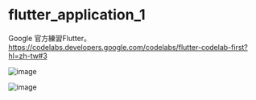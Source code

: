 # flutter_application_1
 Google 官方練習Flutter。https://codelabs.developers.google.com/codelabs/flutter-codelab-first?hl=zh-tw#3

![image](https://github.com/user-attachments/assets/cbb0c73a-156e-47aa-8b2f-9a057efc4e34)

![image](https://github.com/user-attachments/assets/ad285a86-a94f-465f-a638-b860d0c13d17)
